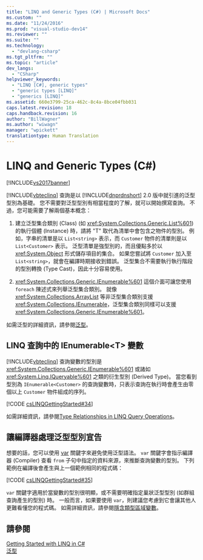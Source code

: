 ```yaml
---
title: "LINQ and Generic Types (C#) | Microsoft Docs"
ms.custom: ""
ms.date: "11/24/2016"
ms.prod: "visual-studio-dev14"
ms.reviewer: ""
ms.suite: ""
ms.technology: 
  - "devlang-csharp"
ms.tgt_pltfrm: ""
ms.topic: "article"
dev_langs: 
  - "CSharp"
helpviewer_keywords: 
  - "LINQ [C#], generic types"
  - "generic types [LINQ]"
  - "generics [LINQ]"
ms.assetid: 660e3799-25ca-462c-8c4a-8bce04fbb031
caps.latest.revision: 18
caps.handback.revision: 16
author: "BillWagner"
ms.author: "wiwagn"
manager: "wpickett"
translationtype: Human Translation
---
```

# LINQ and Generic Types (C#)
[!INCLUDE[vs2017banner](../../../../csharp/includes/vs2017banner.md)]

[!INCLUDE[vbteclinq](../../../../csharp/includes/vbteclinq_md.md)] 查詢是以 [!INCLUDE[dnprdnshort](../../../../csharp/getting-started/includes/dnprdnshort_md.md)] 2.0 版中就引進的泛型型別為基礎。  您不需要對泛型型別有相當程度的了解，就可以開始撰寫查詢。  不過，您可能需要了解兩個基本概念：  
  
1.  建立泛型集合類別 \(Class\) \(如 <xref:System.Collections.Generic.List%601>\) 的執行個體 \(Instance\) 時，請將 "T" 取代為清單中會包含之物件的型別。  例如，字串的清單是以 `List<string>` 表示，而 `Customer` 物件的清單則是以 `List<Customer>` 表示。  泛型清單是強型別的，而且優點多於以 <xref:System.Object> 形式儲存項目的集合。  如果您嘗試將 `Customer` 加入至 `List<string>`，就會在編譯時期接收到錯誤。  泛型集合不需要執行執行階段的型別轉換 \(Type Cast\)，因此十分容易使用。  
  
2.  <xref:System.Collections.Generic.IEnumerable%601> 這個介面可讓您使用 `foreach` 陳述式來列舉泛型集合類別。  就像 <xref:System.Collections.ArrayList> 等非泛型集合類別支援 <xref:System.Collections.IEnumerable>，泛型集合類別同樣可以支援 <xref:System.Collections.Generic.IEnumerable%601>。  
  
 如需泛型的詳細資訊，請參閱[泛型](../../../../csharp/programming-guide/generics/index.md)。  
  
## LINQ 查詢中的 IEnumerable\<T\> 變數  
 [!INCLUDE[vbteclinq](../../../../csharp/includes/vbteclinq_md.md)] 查詢變數的型別是 <xref:System.Collections.Generic.IEnumerable%601> 或諸如 <xref:System.Linq.IQueryable%601> 之類的衍生型別 \(Derived Type\)。  當您看到型別為 `IEnumerable<Customer>` 的查詢變數時，只表示查詢在執行時會產生由零個以上 `Customer` 物件組成的序列。  
  
 [!CODE [csLINQGettingStarted#34](../CodeSnippet/VS_Snippets_VBCSharp/CsLINQGettingStarted#34)]  
  
 如需詳細資訊，請參閱[Type Relationships in LINQ Query Operations](../../../../csharp/programming-guide/concepts/linq/type-relationships-in-linq-query-operations.md)。  
  
## 讓編譯器處理泛型型別宣告  
 想要的話，您可以使用 [var](../../../../csharp/language-reference/keywords/var.md) 關鍵字來避免使用泛型語法。  `var` 關鍵字會指示編譯器 \(Compiler\) 查看 `from` 子句中指定的資料來源，來推斷查詢變數的型別。  下列範例在編譯後會產生與上一個範例相同的程式碼：  
  
 [!CODE [csLINQGettingStarted#35](../CodeSnippet/VS_Snippets_VBCSharp/CsLINQGettingStarted#35)]  
  
 `var` 關鍵字適用於當變數的型別很明顯，或不需要明確指定巢狀泛型型別 \(如群組查詢產生的型別\) 時。  一般而言，如果要使用 `var`，則建議您考慮到它會讓其他人更難看懂您的程式碼。  如需詳細資訊，請參閱[隱含類型區域變數](../../../../csharp/programming-guide/classes-and-structs/implicitly-typed-local-variables.md)。  
  
## 請參閱  
 [Getting Started with LINQ in C\#](../../../../csharp/programming-guide/concepts/linq/getting-started-with-linq.md)   
 [泛型](../../../../csharp/programming-guide/generics/index.md)